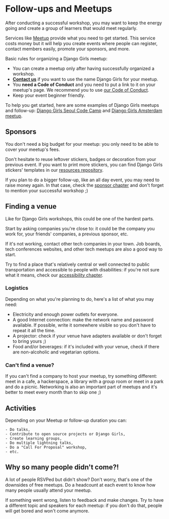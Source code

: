 # Follow-ups and Meetups

After conducting a successful workshop, you may want to keep the energy going and create a group of learners that would meet regularly.

Services like [Meetup](https://www.meetup.com) provide what you need to get started. This service costs money but it will help you create events where people can register, contact members easily, promote your sponsors, and more.

Basic rules for organizing a Django Girls meetup:

- You can create a meetup only after having successfully organized a workshop.
- **[Contact us](mailto:hello@djangogirls.org)** if you want to use the name Django Girls for your meetup.
- You **need a Code of Conduct** and you need to put a link to it on your meetup's page. We recommend you to use [our Code of Conduct](https://djangogirls.org/pages/coc/).
- Keep your event beginner friendly.

To help you get started, here are some examples of Django Girls meetups and follow-up: [Django Girls Seoul Code Camp](https://github.com/DjangoGirlsSeoul/curriculum) and [Django Girls Amsterdam meetup](https://www.meetup.com/Amsterdam-Django-Girls-Follow-Up-Meetup/).

## Sponsors

You don't need a big budget for your meetup: you only need to be able to cover your meetup's fees.

Don't hesitate to reuse leftover stickers, badges or decoration from your previous event. If you want to print more stickers, you can find Django Girls stickers' templates in our [resources repository](https://github.com/DjangoGirls/resources/).

If you plan to do a bigger follow-up, like an all day event, you may need to raise money again. In that case, check the [sponsor chapter](../sponsors/README.md) and don't forget to mention your successful workshop ;)

## Finding a venue

Like for Django Girls workshops, this could be one of the hardest parts.

Start by asking companies you're close to: it could be the company you work for, your friends' companies, a previous sponsor, etc.

If it's not working, contact other tech companies in your town. Job boards, tech conferences websites, and other tech meetups are also a good way to start.

Try to find a place that's relatively central or well connected to public transportation and accessible to people with disabilities: if you're not sure what it means, check our [accessibility chapter](../accessibility/README.md).

### Logistics

Depending on what you're planning to do, here's a list of what you may need:

- Electricity and enough power outlets for everyone.
- A good Internet connection: make the network name and password available. If possible, write it somewhere visible so you don't have to repeat it all the time.
- A projector: check if your venue have adapters available or don't forget to bring yours ;)
- Food and/or beverages: if it's included with your venue, check if there are non-alcoholic and vegetarian options.

### Can't find a venue?

If you can't find a company to host your meetup, try something different: meet in a cafe, a hackerspace, a library with a group room or meet in a park and do a picnic. Networking is also an important part of meetups and it's better to meet every month than to skip one ;)

## Activities

Depending on your Meetup or follow-up duration you can:

    - Do talks,
    - Contribute to open source projects or Django Girls,
    - Create learning groups,
    - Do multiple lightning talks,
    - Do a "Call For Proposal" workshop,
    - etc.

## Why so many people didn't come?!

A lot of people RSVPed but didn't show? Don't worry, that's one of the downsides of free meetups. Do a headcount at each event to know how many people usually attend your meetup.

If something went wrong, listen to feedback and make changes. Try to have a different topic and speakers for each meetup: if you don't do that, people will get bored and won't come anymore.

